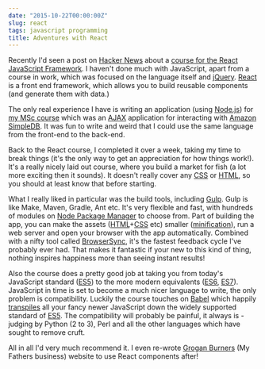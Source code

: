 ```yaml
---
date: "2015-10-22T00:00:00Z"
slug: react
tags: javascript programming
title: Adventures with React
---
```


Recently I'd seen a post on [Hacker News][hn] about a [course for the React JavaScript Framework][course]. I haven't done much with JavaScript, apart from a course in work, which was focused on the language itself and [jQuery][jq]. [React][] is a front end framework, which allows you to build reusable components (and generate them with data.)

The only real experience I have is writing an application (using [Node.js][node]) for [my MSc course][msc] which was an [AJAX][] application for interacting with [Amazon SimpleDB][amsdb]. It was fun to write and weird that I could use the same language from the front-end to the back-end. 

Back to the React course, I completed it over a week, taking my time to break things (it's the only way to get an appreciation for how things work!). It's a really nicely laid out course, where you build a market for fish (a lot more exciting then it sounds). It doesn't really cover any [CSS][] or [HTML][], so you should at least know that before starting.

What I really liked in particular was the build tools, including [Gulp][]. Gulp is like Make, Maven, Gradle, Ant etc. It's very flexible and fast, with hundreds of modules on [Node Package Manager][NPM] to choose from. Part of building the app, you can make the assets ([HTML][]+[CSS][] etc) smaller ([minification][mini]), run a web server and open your browser with the app automatically. Combined with a nifty tool called [BrowserSync][bsync], it's the fastest feedback cycle I've probably ever had. That makes it fantastic if your new to this kind of thing, nothing inspires happiness more than seeing instant results!

Also the course does a pretty good job at taking you from today's JavaScript standard ([ES5][]) to the more modern equivalents ([ES6][], [ES7][]). JavaScript in time is set to become a much nicer language to write, the only problem is compatibility. Luckily the course touches on [Babel][] which happily [transpiles][] all your fancy newer JavaScript down the widely supported standard of [ES5][]. The compatibility will probably be painful, it always is - judging by Python (2 to 3), Perl and all the other languages which have sought to remove cruft.

All in all I'd very much recommend it. I even re-wrote [Grogan Burners][gbs] (My Fathers business) website to use React components after! 

[hn]: https://news.ycombinator.com/item?id=10499683
[AJAX]: http://www.w3schools.com/ajax/default.asp
[course]: https://reactforbeginners.com/
[jq]: http://jquery.com/
[msc]: /ucd 
[React]: https://facebook.github.io/react/
[node]: http://nodejs.org/
[amsdb]: https://en.wikipedia.org/wiki/Amazon_SimpleDB
[NPM]: https://www.npmjs.com/
[CSS]: http://www.w3schools.com/css/
[HTML]: http://www.w3schools.com/html/default.asp
[babel]: https://babeljs.io/
[transpiles]: https://en.m.wikipedia.org/wiki/Transpile
[ES5]: https://es5.github.io/
[ES6]: http://www.es6js.com/
[ES7]: https://developer.mozilla.org/en-US/docs/Web/JavaScript/New_in_JavaScript/ECMAScript_7_support_in_Mozilla
[mini]: https://en.wikipedia.org/wiki/Minification_(programming)
[gbs]: http://www.grognburners.ie
[gulp]: http://gulpjs.com/
[bsync]: http://www.browsersync.io/
